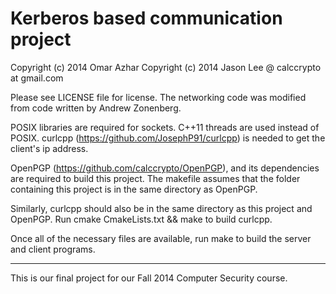 # Kerberos based communication project

Copyright (c) 2014 Omar Azhar
Copyright (c) 2014 Jason Lee @ calccrypto at gmail.com

Please see LICENSE file for license. The networking code
was modified from code written by Andrew Zonenberg.

POSIX libraries are required for sockets.
C++11 threads are used instead of POSIX.
curlcpp (https://github.com/JosephP91/curlcpp) is needed to get the client's ip address.

OpenPGP (https://github.com/calccrypto/OpenPGP), and
its dependencies are required to build this project.
The makefile assumes that the folder containing this
project is in the same directory as OpenPGP.

Similarly, curlcpp should also be in the same directory
as this project and OpenPGP. Run cmake CmakeLists.txt && make
to build curlcpp.

Once all of the necessary files are available, run
make to build the server and client programs.

----

This is our final project for our Fall 2014 Computer Security
course.